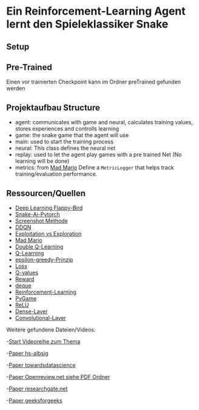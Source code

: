 # Ein Reinforcement-Learning Agent lernt den Spieleklassiker Snake 

## Setup


## Pre-Trained
Einen vor trainierten Checkpoint kann im Ordner preTrained gefunden werden

## Projektaufbau Structure
- agent: communicates with game and neural, calculates training values, stores experiences and controlls learning
- game: the snake game that the agent will use
- main: used to start the training process
- neural: This class defines the neural net
- replay: used to let the agent play games with a pre trained Net (No learning will be done)
- metrics: from  [Mad Mario]( https://pytorch.org/tutorials/intermediate/mario_rl_tutorial.html) Define a `MetricLogger` that helps track training/evaluation performance.

## Ressourcen/Quellen
-   [Deep Learning Flappy-Bird](https://github.com/yenchenlin/DeepLearningFlappyBird)
-   [Snake-Ai-Pytorch](https://github.com/python-engineer/snake-ai-pytorch)
-   [Screenshot Methode](https://github.com/benjamin-dupuis/DQN-snake)
 -   [DDQN](https://towardsdatascience.com/double-deep-q-networks-905dd8325412)
  -   [Exploitation vs Exploration](https://www.baeldung.com/cs/epsilon-greedy-q-learning)
  -    [Mad Mario]( https://pytorch.org/tutorials/intermediate/mario_rl_tutorial.html)
  - [Double Q-Learning](https://towardsdatascience.com/double-deep-q-networks-905dd8325412)
  - [Q-Learning](https://towardsdatascience.com/simple-reinforcement-learning-q-learning-fcddc4b6fe56)
  - [epsilon-greedy-Prinzip](https://towardsdatascience.com/exploration-in-reinforcement-learning-e59ec7eeaa75)
  - [Loss](https://towardsdatascience.com/common-loss-functions-in-machine-learning-46af0ffc4d23)
  - [Q-values](https://towardsdatascience.com/deep-q-learning-tutorial-mindqn-2a4c855abffc)
  -   [Reward](https://towardsdatascience.com/how-to-design-reinforcement-learning-reward-function-for-a-lunar-lander-562a24c393f6)
  - [deque](https://docs.python.org/3/library/collections.html#collections.deque)
  - [Reinforcement-Learning](https://deepsense.ai/what-is-reinforcement-learning-the-complete-guide/)
  - [PyGame](https://www.pygame.org/)
  - [ReLU](https://machinelearningmastery.com/rectified-linear-activation-function-for-deep-learning-neural-networks/)
  - [Dense-Layer](https://analyticsindiamag.com/a-complete-understanding-of-dense-layers-in-neural-networks/)
  - [Convolutional-Layer](https://www.sciencedirect.com/topics/engineering/convolutional-layer)
  
Weitere gefundene Dateien/Videos:

-[Start Videoreihe zum Thema](https://www.youtube.com/watch?v=PJl4iabBEz0)

-[Paper hs-albsig](https://www3.hs-albsig.de/wordpress/point2pointmotion/2020/10/09/deep-reinforcement-learning-with-the-snake-game/)

-[Paper towardsdatascience](https://towardsdatascience.com/snake-played-by-a-deep-reinforcement-learning-agent-53f2c4331d36)

-[Paper Openreview.net siehe PDF Ordner](https://www.google.com/url?sa=t&rct=j&q=&esrc=s&source=web&cd=&cad=rja&uact=8&ved=2ahUKEwics97z1q73AhUKQvEDHRGvDGgQFnoECA8QAQ&url=https%3A%2F%2Fopenreview.net%2Fpdf%3Fid%3Diu2XOJ45cxo&usg=AOvVaw0zAkY431TzL4zegennRyqX)

-[Paper researchgate.net](https://www.researchgate.net/publication/351884746_A_Deep_Q-Learning_based_approach_applied_to_the_Snake_game)

-[Paper geeksforgeeks](https://www.geeksforgeeks.org/ai-driven-snake-game-using-deep-q-learning/)
